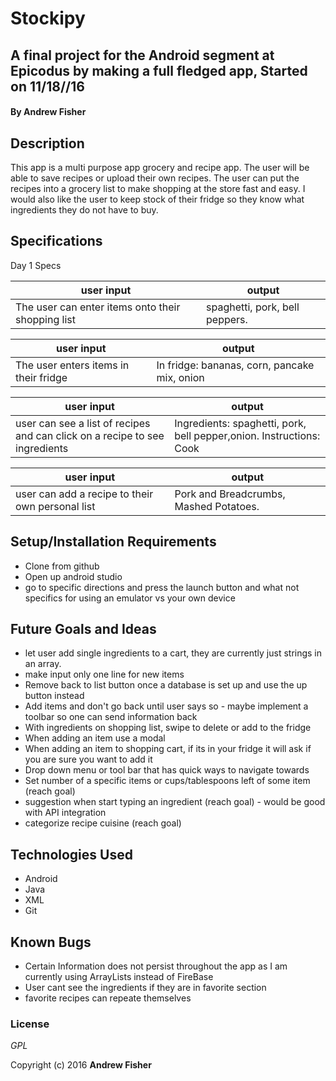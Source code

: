 # Stockipy

## A final project for the Android segment at Epicodus by making a full fledged app, Started on 11/18//16

#### By **Andrew Fisher**

## Description
This app is a multi purpose app grocery and recipe app. The user will be able to save recipes or upload their own recipes. The user can put the recipes into a grocery list to make shopping at the store fast and easy. I would also like the user to keep stock of their fridge so they know what ingredients they do not have to buy.

## Specifications



Day 1 Specs



user input                | output
------------------------- | -------------
The user can enter items onto their shopping list| spaghetti, pork, bell peppers.


user input                | output
------------------------- | -------------
The user enters items in their fridge| In fridge: bananas, corn, pancake mix, onion


user input                | output
------------------------- | -------------
user can see a list of recipes and can click on a recipe to see ingredients| Ingredients: spaghetti, pork, bell pepper,onion. Instructions: Cook

user input                | output
------------------------- | -------------
user can add a recipe to their own personal list | Pork and Breadcrumbs, Mashed Potatoes.


## Setup/Installation Requirements

* Clone from github
* Open up android studio
* go to specific directions and press the launch button and what not specifics for using an emulator vs your own device

## Future Goals and Ideas
* let user add single ingredients to a cart, they are currently just strings in an array.
* make input only one line for new items
* Remove back to list button once a database is set up and use the up button instead
* Add items and don't go back until user says so - maybe implement a toolbar so one can send information back
* With ingredients on shopping list, swipe to delete or add to the fridge
* When adding an item use a modal
* When adding an item to shopping cart, if its in your fridge it will ask if you are sure you want to add it
* Drop down menu or tool bar that has quick ways to navigate towards
* Set number of a specific items or cups/tablespoons left of some item (reach goal)
* suggestion when start typing an ingredient (reach goal) - would be good with API integration
* categorize recipe cuisine (reach goal)

## Technologies Used

* Android
* Java
* XML
* Git


## Known Bugs
* Certain Information does not persist throughout the app as I am currently using ArrayLists instead of FireBase
* User cant see the ingredients if they are in favorite section
* favorite recipes can repeate themselves

### License

*GPL*

Copyright (c) 2016 **Andrew Fisher**
